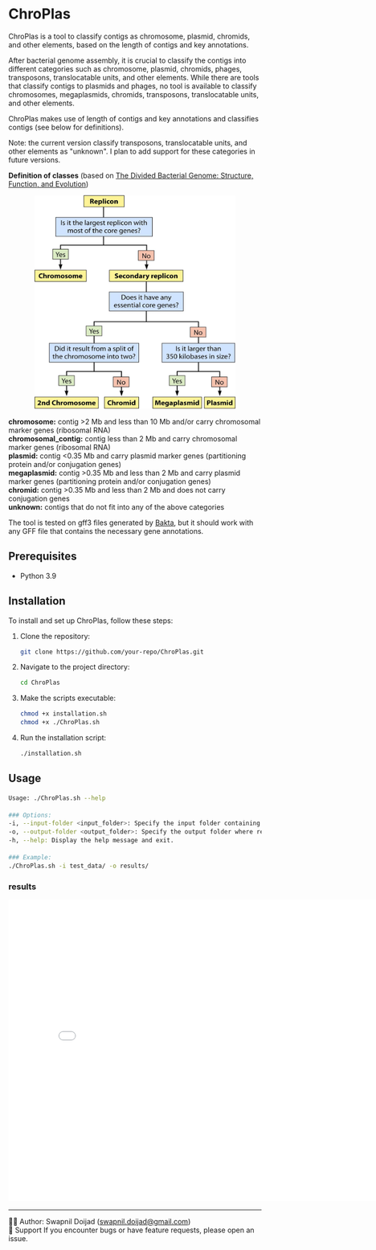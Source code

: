 # ChroPlas
ChroPlas is a tool to classify contigs as chromosome, plasmid, chromids, and other elements, based on the length of contigs and key annotations. 

After bacterial genome assembly, it is crucial to classify the contigs into different categories such as chromosome, plasmid, chromids, phages, transposons, translocatable units, and other elements. While there are tools that classify contigs to plasmids and phages, no tool is available to classify chromosomes, megaplasmids, chromids, transposons, translocatable units, and other elements. 

ChroPlas makes use of length of contigs and key annotations and classifies contigs (see below for definitions). 

Note: the current version classify transposons, translocatable units, and other elements as "unknown". I plan to add support for these categories in future versions.

**Definition of classes** (based on [The Divided Bacterial Genome: Structure, Function, and Evolution](https://journals.asm.org/doi/10.1128/mmbr.00019-17))

<div align="center">
  <img src="scripts/zmr0031724670001.jpeg" alt="Contig Classification" width="400" height="425">
</div>

**chromosome:** contig >2 Mb and less than 10 Mb and/or carry chromosomal marker genes (ribosomal RNA)  
**chromosomal_contig:** contig less than 2 Mb and carry chromosomal marker genes (ribosomal RNA)  
**plasmid:** contig <0.35 Mb and carry plasmid marker genes (partitioning protein and/or conjugation genes)  
**megaplasmid:** contig >0.35 Mb and less than 2 Mb and carry plasmid marker genes (partitioning protein and/or conjugation genes)  
**chromid:** contig >0.35 Mb and less than 2 Mb and does not carry conjugation genes  
**unknown:** contigs that do not fit into any of the above categories  

The tool is tested on gff3 files generated by [Bakta](https://github.com/oschwengers/bakta), but it should work with any GFF file that contains the necessary gene annotations.

## Prerequisites
- Python 3.9

## Installation
To install and set up ChroPlas, follow these steps:

1. Clone the repository:
   ```bash
   git clone https://github.com/your-repo/ChroPlas.git
   ```
2. Navigate to the project directory:
   ```bash
   cd ChroPlas
   ```
3. Make the scripts executable:
   ```bash
   chmod +x installation.sh
   chmod +x ./ChroPlas.sh
   ```

4. Run the installation script:
   ```bash
   ./installation.sh
   ```

## Usage
```bash
Usage: ./ChroPlas.sh --help

### Options:
-i, --input-folder <input_folder>: Specify the input folder containing GFF files.
-o, --output-folder <output_folder>: Specify the output folder where results will be stored.
-h, --help: Display the help message and exit.

### Example:
./ChroPlas.sh -i test_data/ -o results/
```

### results

<embed src="test_results/GCF_012927355.1.results.pdf" width="800px" height="600px" />

---
🧑‍💻 Author: Swapnil Doijad (swapnil.doijad@gmail.com)  
🙋 Support If you encounter bugs or have feature requests, please open an issue.